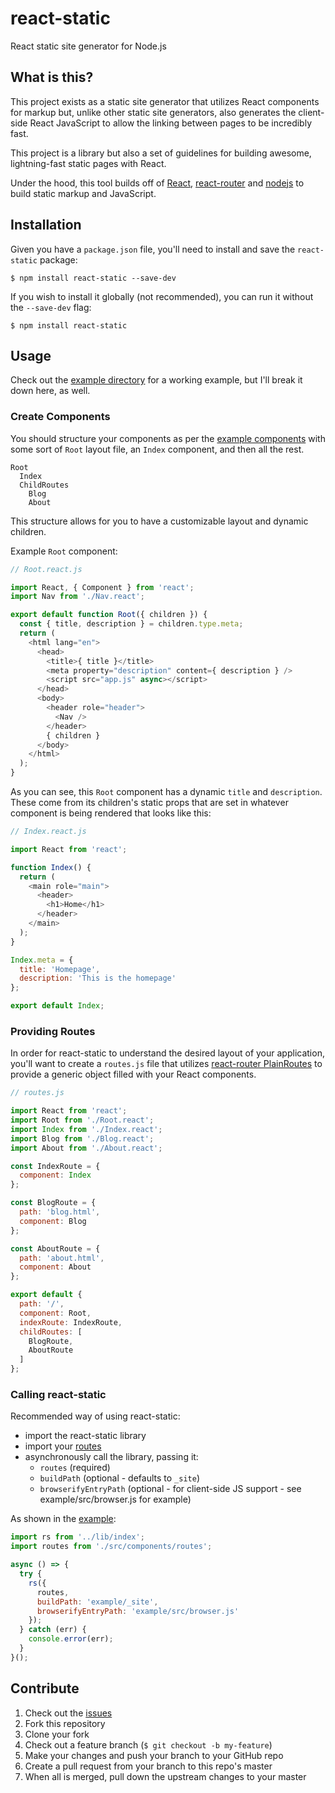 # react-static
React static site generator for Node.js

## What is this?
This project exists as a static site generator that utilizes React components for markup but, unlike other static site generators, also generates the client-side React JavaScript to allow the linking between pages to be incredibly fast.

This project is a library but also a set of guidelines for building awesome, lightning-fast static pages with React.

Under the hood, this tool builds off of [React](https://github.com/facebook/react), [react-router](https://github.com/rackt/react-router) and [nodejs](https://github.com/nodejs/node) to build static markup and JavaScript.

## Installation
Given you have a `package.json` file, you'll need to install and save the `react-static` package:

```
$ npm install react-static --save-dev

```

If you wish to install it globally (not recommended), you can run it without the `--save-dev` flag:

```
$ npm install react-static
```

## Usage
Check out the [example directory](./example) for a working example, but I'll break it down here, as well.

### Create Components
You should structure your components as per the [example components](./example/src/components) with some sort of `Root` layout file, an `Index` component, and then all the rest.

```
Root
  Index
  ChildRoutes
    Blog
    About
```

This structure allows for you to have a customizable layout and dynamic children.

Example `Root` component:

```js
// Root.react.js

import React, { Component } from 'react';
import Nav from './Nav.react';

export default function Root({ children }) {
  const { title, description } = children.type.meta;
  return (
    <html lang="en">
      <head>
        <title>{ title }</title>
        <meta property="description" content={ description } />
        <script src="app.js" async></script>
      </head>
      <body>
        <header role="header">
          <Nav />
        </header>
        { children }
      </body>
    </html>
  );
}
```

As you can see, this `Root` component has a dynamic `title` and `description`. These come from its children's static props that are set in whatever component is being rendered that looks like this:

```js
// Index.react.js

import React from 'react';

function Index() {
  return (
    <main role="main">
      <header>
        <h1>Home</h1>
      </header>
    </main>
  );
}

Index.meta = {
  title: 'Homepage',
  description: 'This is the homepage'
};

export default Index;
```

### Providing Routes
In order for react-static to understand the desired layout of your application, you'll want to create a `routes.js` file that utilizes [react-router PlainRoutes](https://github.com/rackt/react-router/blob/master/docs/API.md#plainroute) to provide a generic object filled with your React components.

```js
// routes.js

import React from 'react';
import Root from './Root.react';
import Index from './Index.react';
import Blog from './Blog.react';
import About from './About.react';

const IndexRoute = {
  component: Index
};

const BlogRoute = {
  path: 'blog.html',
  component: Blog
};

const AboutRoute = {
  path: 'about.html',
  component: About
};

export default {
  path: '/',
  component: Root,
  indexRoute: IndexRoute,
  childRoutes: [
    BlogRoute,
    AboutRoute
  ]
};
```

### Calling react-static
Recommended way of using react-static:
  * import the react-static library
  * import your [routes](#providing-routes)
  * asynchronously call the library, passing it:
    * `routes` (required)
    * `buildPath` (optional - defaults to `_site`)
    * `browserifyEntryPath` (optional - for client-side JS support - see example/src/browser.js for example)

As shown in the [example](./example/index.js):

```js
import rs from '../lib/index';
import routes from './src/components/routes';

async () => {
  try {
    rs({
      routes,
      buildPath: 'example/_site',
      browserifyEntryPath: 'example/src/browser.js'
    });
  } catch (err) {
    console.error(err);
  }
}();
```

## Contribute

1. Check out the [issues](https://github.com/rpearce/react-static/issues)
1. Fork this repository
1. Clone your fork
1. Check out a feature branch (`$ git checkout -b my-feature`)
1. Make your changes and push your branch to your GitHub repo
1. Create a pull request from your branch to this repo's master
1. When all is merged, pull down the upstream changes to your master
